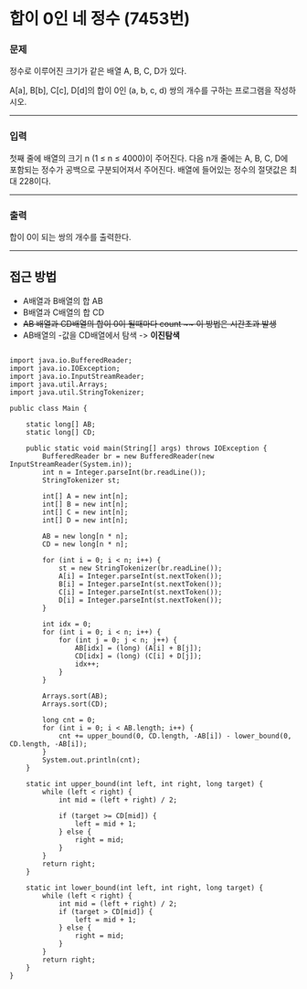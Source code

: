 # 합이 0인 네 정수 (7453번)

### 문제
정수로 이루어진 크기가 같은 배열 A, B, C, D가 있다.

A[a], B[b], C[c], D[d]의 합이 0인 (a, b, c, d) 쌍의 개수를 구하는 프로그램을 작성하시오.

---
### 입력
첫째 줄에 배열의 크기 n (1 ≤ n ≤ 4000)이 주어진다. 다음 n개 줄에는 A, B, C, D에 포함되는 정수가 공백으로 구분되어져서 주어진다. 배열에 들어있는 정수의 절댓값은 최대 228이다.

---
### 출력
합이 0이 되는 쌍의 개수를 출력한다.

---

## 접근 방법
 + A배열과 B배열의 합 AB
 + B배열과 C배열의 합 CD
 + ~~AB 배열과 CD배열의 합이 0이 될때마다 count ~~ 이 방법은 시간초과 발생~~
 + AB배열의 -값을 CD배열에서 탐색 -> __이진탐색__


<pre>
<code>
import java.io.BufferedReader;
import java.io.IOException;
import java.io.InputStreamReader;
import java.util.Arrays;
import java.util.StringTokenizer;

public class Main {

	static long[] AB;
	static long[] CD;

	public static void main(String[] args) throws IOException {
		BufferedReader br = new BufferedReader(new InputStreamReader(System.in));
		int n = Integer.parseInt(br.readLine());
		StringTokenizer st;

		int[] A = new int[n];
		int[] B = new int[n];
		int[] C = new int[n];
		int[] D = new int[n];

		AB = new long[n * n];
		CD = new long[n * n];

		for (int i = 0; i < n; i++) {
			st = new StringTokenizer(br.readLine());
			A[i] = Integer.parseInt(st.nextToken());
			B[i] = Integer.parseInt(st.nextToken());
			C[i] = Integer.parseInt(st.nextToken());
			D[i] = Integer.parseInt(st.nextToken());
		}

		int idx = 0;
		for (int i = 0; i < n; i++) {
			for (int j = 0; j < n; j++) {
				AB[idx] = (long) (A[i] + B[j]);
				CD[idx] = (long) (C[i] + D[j]);
				idx++;
			}
		}

		Arrays.sort(AB);
		Arrays.sort(CD);

		long cnt = 0;
		for (int i = 0; i < AB.length; i++) {
			cnt += upper_bound(0, CD.length, -AB[i]) - lower_bound(0, CD.length, -AB[i]);
		}
		System.out.println(cnt);
	}

	static int upper_bound(int left, int right, long target) {
		while (left < right) {
			int mid = (left + right) / 2;

			if (target >= CD[mid]) {
				left = mid + 1;
			} else {
				right = mid;
			}
		}
		return right;
	}

	static int lower_bound(int left, int right, long target) {
		while (left < right) {
			int mid = (left + right) / 2;
			if (target > CD[mid]) {
				left = mid + 1;
			} else {
				right = mid;
			}
		}
		return right;
	}
}
</code>
</pre>
